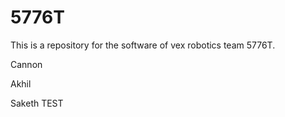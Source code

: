 # 5776T
This is a repository for the software of vex robotics team 5776T.

Cannon

Akhil

Saketh
TEST
